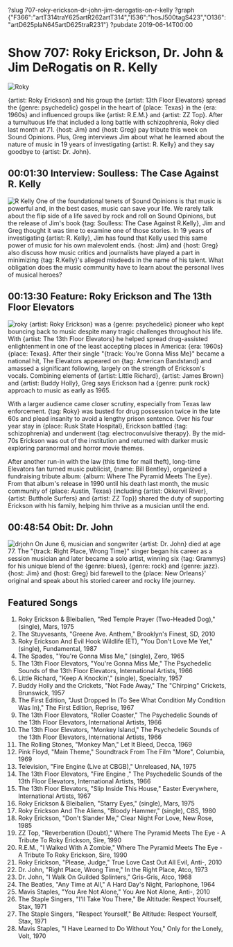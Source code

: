 ?slug 707-roky-erickson-dr-john-jim-derogatis-on-r-kelly
?graph {"F366":"artT314traY625artR262artT314","I536":"hosJ500tagS423","O136":"artD625plaN645artD625traR231"}
?pubdate 2019-06-14T00:00

# Show 707: Roky Erickson, Dr. John & Jim DeRogatis on R. Kelly

![Roky](//static.soundopinions.org/images/2019/rokyerickson-16.jpg)

{artist: Roky Erickson} and his group the {artist: 13th Floor Elevators} spread the {genre: psychedelic} gospel in the heart of {place: Texas} in the {era: 1960s} and influenced groups like {artist: R.E.M.} and {artist: ZZ Top}. After a tumultuous life that included a long battle with schizophrenia, Roky died last month at 71. {host: Jim} and {host: Greg} pay tribute this week on Sound Opinions. Plus, Greg interviews Jim about what he learned about the nature of music in 19 years of investigating {artist: R. Kelly} and they say goodbye to {artist: Dr. John}.

## 00:01:30 Interview: Soulless: The Case Against R. Kelly
![R Kelly](//static.soundopinions.org/images/2019/soulless.jpg)
One of the foundational tenets of Sound Opinions is that music is powerful and, in the best cases, music can save your life. We rarely talk about the flip side of a life saved by rock and roll on Sound Opinions, but the release of Jim's book {tag: Soulless: The Case Against R.Kelly}, Jim and Greg thought it was time to examine one of those stories. In 19 years of investigating {artist: R. Kelly}, Jim has found that Kelly used this same power of music for his own malevolent ends.
{host: Jim} and {host: Greg} also discuss how music critics and journalists have played a part in minimizing {tag: R.Kelly}'s alleged misdeeds in the name of his talent. What obligation does the music community have to learn about the personal lives of musical heroes?

## 00:13:30 Feature: Roky Erickson and The 13th Floor Elevators
![roky](//static.soundopinions.org/images/2019/Roky_Erickson.jpg)
{artist: Roky Erickson} was a {genre: psychedelic} pioneer who kept bouncing back to music despite many tragic challenges throughout his life. With {artist: The 13th Floor Elevators} he helped spread drug-assisted enlightenment in one of the least accepting places in America: {era: 1960s} {place: Texas}. After their single "{track: You're Gonna Miss Me}" became a national hit, The Elevators appeared on {tag: American Bandstand} and amassed a significant following, largely on the strength of Erickson's vocals. Combining elements of {artist: Little Richard}, {artist: James Brown} and {artist: Buddy Holly}, Greg says Erickson had a {genre: punk rock} approach to music as early as 1965. 

With a larger audience came closer scrutiny, especially from Texas law enforcement. {tag: Roky} was busted for drug possession twice in the late 60s and plead insanity to avoid a lengthy prison sentence. Over his four year stay in {place: Rusk State Hospital}, Erickson battled {tag: schizophrenia} and underwent {tag: electroconvulsive therapy}. By the mid-70s Erickson was out of the institution and returned with darker music exploring paranormal and horror movie themes. 

After another run-in with the law (this time for mail theft), long-time Elevators fan turned music publicist, {name: Bill Bentley}, organized a fundraising tribute album: {album: Where The Pyramid Meets The Eye}. From that album's release in 1990 until his death last month, the music community of {place: Austin, Texas} (including {artist: Okkervil River}, {artist: Butthole Surfers} and {artist: ZZ Top}) shared the duty of supporting Erickson with his family, helping him thrive as a musician until the end. 

## 00:48:54 Obit: Dr. John
![drjohn](//static.soundopinions.org/images/2019/drjohn.jpg)
On June 6, musician and songwriter {artist: Dr. John} died at age 77. The "{track: Right Place, Wrong Time}" singer began his career as a session musician and later became a solo artist, winning six {tag: Grammys} for his unique blend of the {genre: blues}, {genre: rock} and {genre: jazz}. {host: Jim} and {host: Greg} bid farewell to the {place: New Orleans}' original and speak about his storied career and rocky life journey.

## Featured Songs

1. Roky Erickson & Bleibalien, "Red Temple Prayer (Two-Headed Dog)," (single), Mars, 1975
1. The Stuyvesants, "Greene Ave. Anthem," Brooklyn's Finest, SD, 2010
1. Roky Erickson And Evil Hook Wildlife (ET), "You Don't Love Me Yet," (single), Fundamental, 1987
1. The Spades, "You're Gonna Miss Me," (single), Zero, 1965
1. The 13th Floor Elevators, "You're Gonna Miss Me," The Psychedelic Sounds of the 13th Floor Elevators, International Artists, 1966
1. Little Richard, "Keep A Knockin'," (single), Specialty, 1957
1. Buddy Holly and the Crickets, "Not Fade Away," The "Chirping" Crickets, Brunswick, 1957
1. The First Edition, "Just Dropped In (To See What Condition My Condition Was In)," The First Edition, Reprise, 1967
1. The 13th Floor Elevators, "Roller Coaster," The Psychedelic Sounds of the 13th Floor Elevators, International Artists, 1966
1. The 13th Floor Elevators, "Monkey Island," The Psychedelic Sounds of the 13th Floor Elevators, International Artists, 1966
1. The Rolling Stones, "Monkey Man," Let It Bleed, Decca, 1969
1. Pink Floyd, "Main Theme," Soundtrack From The Film "More", Columbia, 1969
1. Television, "Fire Engine (Live at CBGB)," Unreleased, NA, 1975
1. The 13th Floor Elevators, "Fire Engine  ," The Psychedelic Sounds of the 13th Floor Elevators, International Artists, 1966
1. The 13th Floor Elevators, "Slip Inside This House," Easter Everywhere, International Artists, 1967
1. Roky Erickson & Bleibalien, "Starry Eyes," (single), Mars, 1975
1. Roky Erickson And The Aliens, "Bloody Hammer," (single), CBS, 1980
1. Roky Erickson, "Don't Slander Me," Clear Night For Love, New Rose, 1985
1. ZZ Top, "Reverberation (Doubt)," Where The Pyramid Meets The Eye - A Tribute To Roky Erickson, Sire, 1990
1. R.E.M., "I Walked With A Zombie," Where The Pyramid Meets The Eye - A Tribute To Roky Erickson, Sire, 1990
1. Roky Erickson, "Please, Judge," True Love Cast Out All Evil, Anti-, 2010
1. Dr. John, "Right Place, Wrong Time," In the Right Place, Atco, 1973
1. Dr. John, "I Walk On Guilded Splinters," Gris-Gris, Atco, 1968
1. The Beatles, "Any Time at All," A Hard Day's Night, Parlophone, 1964
1. Mavis Staples, "You Are Not Alone," You Are Not Alone, Anti-, 2010
1. The Staple Singers, "I'll Take You There," Be Altitude: Respect Yourself, Stax, 1971
1. The Staple Singers, "Respect Yourself," Be Altitude: Respect Yourself, Stax, 1971
1. Mavis Staples, "I Have Learned to Do Without You," Only for the Lonely, Volt, 1970